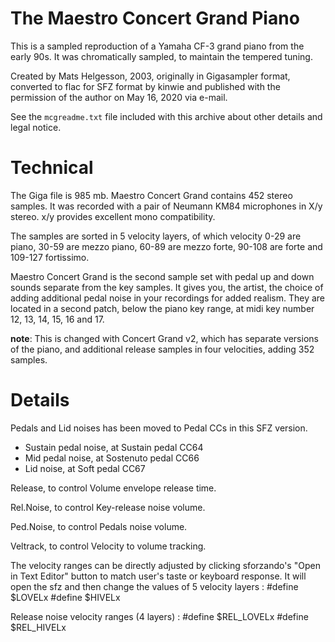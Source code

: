 # The Maestro Concert Grand Piano

This is a sampled reproduction of a Yamaha CF-3 grand
piano from the early 90s. It was chromatically sampled,
to maintain the tempered tuning.

Created by Mats Helgesson, 2003, originally in Gigasampler format, converted to
flac for SFZ format by kinwie and published with the permission of the author
on May 16, 2020 via e-mail.

See the `mcgreadme.txt` file included with this archive about other details and
legal notice.

# Technical

The Giga file is 985 mb.
Maestro Concert Grand contains 452 stereo samples.
It was recorded with a pair of Neumann KM84 microphones
in X/y stereo. x/y provides excellent mono compatibility.

The samples are sorted in 5 velocity layers, of which
velocity 0-29 are piano, 30-59 are mezzo piano, 60-89
are mezzo forte, 90-108 are forte and 109-127
fortissimo.

Maestro Concert Grand is the second sample set with pedal
up and down sounds separate from the key samples. It gives
you, the artist, the choice of adding additional pedal
noise in your recordings for added realism. They are
located in a second patch, below the piano key range, at
midi key number 12, 13, 14, 15, 16 and 17.

**note**: This is changed with Concert Grand v2, which has
separate versions of the piano, and additional release
samples in four velocities, adding 352 samples.


# Details

Pedals and Lid noises has been moved to Pedal CCs in this SFZ version.

- Sustain pedal noise, at Sustain pedal CC64
- Mid pedal noise, at Sostenuto pedal CC66
- Lid noise, at Soft pedal CC67

Release, to control Volume envelope release time.

Rel.Noise, to control Key-release noise volume.

Ped.Noise, to control Pedals noise volume.

Veltrack, to control Velocity to volume tracking.

The velocity ranges can be directly adjusted by clicking sforzando's "Open in Text Editor" button to match user's taste or keyboard response.
It will open the sfz and then change the values of 5 velocity layers :
#define $LOVELx
#define $HIVELx

Release noise velocity ranges (4 layers) :
#define $REL_LOVELx
#define $REL_HIVELx
